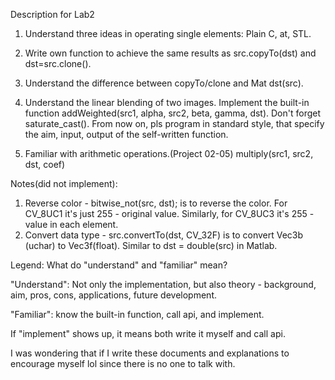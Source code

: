 Description for Lab2

1. Understand three ideas in operating single elements: Plain C, at, STL.

2. Write own function to achieve the same results as src.copyTo(dst) and dst=src.clone().

3. Understand the difference between copyTo/clone and Mat dst(src).

4. Understand the linear blending of two images. Implement the built-in function addWeighted(src1, alpha, src2, beta, gamma, dst). Don't forget saturate_cast<uchar>(). From now on, pls program in standard style, that specify the aim, input, output of the self-written function.

5. Familiar with arithmetic operations.(Project 02-05) multiply(src1, src2, dst, coef)

   



Notes(did not implement):

1. Reverse color - bitwise_not(src, dst); is to reverse the color. For CV_8UC1 it's just 255 - original value. Similarly, for CV_8UC3 it's 255 - value in each element.
2. Convert data type - src.convertTo(dst, CV_32F) is to convert Vec3b (uchar) to Vec3f(float). Similar to dst =  double(src) in Matlab.



Legend: What do "understand" and "familiar"  mean?

"Understand": Not only the implementation, but also theory - background, aim, pros, cons, applications, future development.

"Familiar": know the built-in function, call api, and implement.

If "implement" shows up, it means both write it myself and call api.



I was wondering that if I write these documents and explanations to encourage myself lol since there is no one to talk with.



